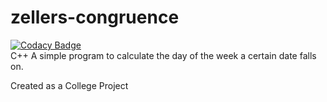 # zellers-congruence
[![Codacy Badge](https://api.codacy.com/project/badge/Grade/8472faed72af4ee88a2b90f44959a1b9)](https://www.codacy.com/app/cwilson19902004/zellers-congruence?utm_source=github.com&amp;utm_medium=referral&amp;utm_content=callumw90/zellers-congruence&amp;utm_campaign=Badge_Grade)\
C++
A simple program to calculate the day of the week a certain date falls on.

Created as a College Project
